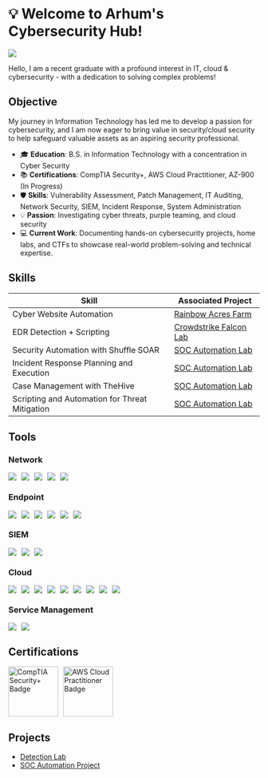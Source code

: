 # 💡 Welcome to Arhum's Cybersecurity Hub! 
<a href="https://www.linkedin.com/in/arhum-zahid"><img src="https://img.shields.io/badge/-LinkedIn-0072b1?&style=for-the-badge&logo=linkedin&logoColor=white" /></a>

Hello, I am a recent graduate with a profound interest in IT, cloud & cybersecurity - with a dedication to solving complex problems!

## Objective

My journey in Information Technology has led me to develop a passion for cybersecurity, and I am now eager to bring value in security/cloud security to help safeguard valuable assets as an aspiring security professional.

- 🎓 **Education**: B.S. in Information Technology with a concentration in Cyber Security
- 📚 **Certifications**: CompTIA Security+, AWS Cloud Practitioner, AZ-900 (In Progress)
- 🛡️ **Skills**: Vulnerability Assessment, Patch Management, IT Auditing, Network Security, SIEM, Incident Response, System Administration
- 💡 **Passion**: Investigating cyber threats, purple teaming, and cloud security
- 💻 **Current Work**: Documenting hands-on cybersecurity projects, home labs, and CTFs to showcase real-world problem-solving and technical expertise.

## Skills

| Skill                                         | Associated Project         |
|-----------------------------------------------|----------------------------|
| Cyber Website Automation         | [Rainbow Acres Farm](https://rainbow-acres-farm.com/)|
| EDR Detection + Scripting | [Crowdstrike Falcon Lab](HL1.pdf)|
| Security Automation with Shuffle SOAR         | [SOC Automation Lab](https://google.com)|
| Incident Response Planning and Execution      | [SOC Automation Lab](https://google.com)|
| Case Management with TheHive                  | [SOC Automation Lab](https://google.com)|
| Scripting and Automation for Threat Mitigation | [SOC Automation Lab](https://google.com)|

## Tools

### Network
<div style="display: flex; flex-wrap: wrap; gap: 10px;">
    <img src="https://img.shields.io/badge/-Wireshark-1679A7?&style=for-the-badge&logo=Wireshark&logoColor=white" />
    <img src="https://img.shields.io/badge/-Zeek-777BB4?&style=for-the-badge&logo=Zeek&logoColor=white" />
    <img src="https://img.shields.io/badge/-Nmap-90EE90?&style=for-the-badge&logo=Nmap&logoColor=white" />
    <img src="https://img.shields.io/badge/-Metasploit-FFFFE0?&style=for-the-badge&logo=Metasploit&logoColor=black" />
    <img src="https://img.shields.io/badge/-Active%20Directory-FFFFE0?&style=for-the-badge&logo=ActiveDirectory&logoColor=black" />
</div>

### Endpoint
<div style="display: flex; flex-wrap: wrap; gap: 10px;">
    <img src="https://img.shields.io/badge/-Nessus-F5FFFA?&style=for-the-badge&logo=Tenable&logoColor=black" />
    <img src="https://img.shields.io/badge/-Tenable.io-FFC0CB?&style=for-the-badge&logo=Tenable&logoColor=white" />
    <img src="https://img.shields.io/badge/-Qualys%20WAS-F08080?&style=for-the-badge&logo=Qualys&logoColor=white" />
    <img src="https://img.shields.io/badge/-Uber%20Agent-F5DEB3?&style=for-the-badge" />
    <img src="https://img.shields.io/badge/-Tenable.sc-90EE90?&style=for-the-badge&logo=Tenable&logoColor=black" />
    <img src="https://img.shields.io/badge/-MECM-F5FFFA?&style=for-the-badge&logo=Microsoft&logoColor=black" />
</div>

### SIEM
<div style="display: flex; flex-wrap: wrap; gap: 10px;">
    <img src="https://img.shields.io/badge/-Microsoft_Sentinel-0078D4?&style=for-the-badge&logo=Microsoft&logoColor=white" />
    <img src="https://img.shields.io/badge/-Splunk-000000?&style=for-the-badge&logo=Splunk&logoColor=white" />
    <img src="https://img.shields.io/badge/-Elastic-005571?&style=for-the-badge&logo=Elastic&logoColor=white" />
</div>

### Cloud
<div style="display: flex; flex-wrap: wrap; gap: 10px;">
    <img src="https://img.shields.io/badge/-AWS%20EC2-FFC0CB?&style=for-the-badge&logo=Amazon%20AWS&logoColor=white" />
    <img src="https://img.shields.io/badge/-AWS%20Lambda-F0FFF0?&style=for-the-badge&logo=Amazon%20AWS&logoColor=black" />
    <img src="https://img.shields.io/badge/-AWS%20S3-90EE90?&style=for-the-badge&logo=Amazon%20AWS&logoColor=black" />
    <img src="https://img.shields.io/badge/-AWS%20RDS-F5FFFA?&style=for-the-badge&logo=Amazon%20AWS&logoColor=black" />
    <img src="https://img.shields.io/badge/-AWS%20CloudWatch-F08080?&style=for-the-badge&logo=Amazon%20AWS&logoColor=white" />
    <img src="https://img.shields.io/badge/-Azure%20VMs-89CFF0?&style=for-the-badge&logo=Microsoft%20Azure&logoColor=white" />
    <img src="https://img.shields.io/badge/-Azure%20Functions-FFFFE0?&style=for-the-badge&logo=Microsoft%20Azure&logoColor=black" />
    <img src="https://img.shields.io/badge/-Azure%20SQL%20Database-F5DEB3?&style=for-the-badge&logo=Microsoft%20Azure&logoColor=black" />
    <img src="https://img.shields.io/badge/-Azure%20Blob%20Storage-E6E6FA?&style=for-the-badge&logo=Microsoft%20Azure&logoColor=black" />
</div>

### Service Management
<div style="display: flex; flex-wrap: wrap; gap: 10px;">
    <img src="https://img.shields.io/badge/-ServiceNow-F08080?&style=for-the-badge&logo=ServiceNow&logoColor=white" />
    <img src="https://img.shields.io/badge/-Jira-0052CC?&style=for-the-badge&logo=Jira&logoColor=white" />
</div>

## Certifications

<div style="display: flex; flex-wrap: wrap; gap: 10px;">
    <a href="https://www.credly.com/badges/5ff8eb1b-ab9e-470a-b9e6-cbdb78377dd1/linked_in_profile">
        <img src="https://cin.comptia.org/media/securityplus-logo-certified-ce-jpg.16/full" alt="CompTIA Security+ Badge" style="width: 100px;">
    </a>
    <a href="https://aws.amazon.com/certification/certified-cloud-practitioner/">
        <img src="https://d1.awsstatic.com/training-and-certification/certification-badges/AWS-Certified-Cloud-Practitioner_badge.634f8a21af2e0e956ed8905a72366146ba22b74c.png" alt="AWS Cloud Practitioner Badge" style="width: 100px;">
    </a>
</div>



## Projects
- [Detection Lab](https://google.com)
- [SOC Automation Project](https://google.com)
